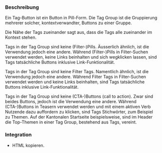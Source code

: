 ### Beschreibung
Ein Tag-Button ist ein Button in Pill-Form. Die Tag Group ist die Gruppierung mehrerer solcher, kontextverwandter, Buttons zu einer Gruppe. 

Die Nähe der Tags zueinander sagt aus, dass die Tags alle zueinander im Kontext stehen.

Tags in der Tag Group sind keine (Filter-)Pills. Äusserlich ähnlich, ist die Verwendung jedoch eine andere. Während (Filter-)Pills in Filter-Suchen verwendet werden, keine Links beinhalten und sich wegklicken lassen, sind Tags tatsächliche Buttons inklusive Link-Funktionalität. 

Tags in der Tag Group sind keine Filter Tags. Namentlich ähnlich, ist die Verwendung jedoch eine andere. Während Filter Tags in Filter-Suchen verwendet werden und keine Links beinhalten, sind Tags tatsächliche Buttons inklusive Link-Funktionalität. 

Tags in der Tag Group sind keine (CTA-)Buttons (call to action). Zwar sind beides Buttons, jedoch ist die Verwendung eine andere. Während (CTA-)Buttons in Teasern verwendet werden und mit einem  aktiven Verb Nutzende dazu auffordern zu klicken, sind Tags Stichwörter, zum Beispiel zu Themen. Auf der Kantonalen Startseite beispielsweise, sind im Header die Top-Themen in einer Tag Group, bestehend aus Tags, vereint.

### Integration

* HTML kopieren.
